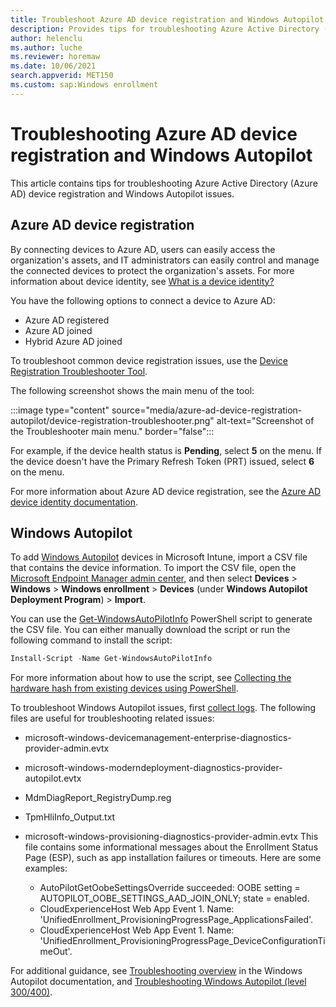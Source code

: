 ```yaml
---
title: Troubleshoot Azure AD device registration and Windows Autopilot
description: Provides tips for troubleshooting Azure Active Directory (Azure AD) device registration and Windows Autopilot.
author: helenclu
ms.author: luche
ms.reviewer: horemaw
ms.date: 10/06/2021
search.appverid: MET150
ms.custom: sap:Windows enrollment
---
```

# Troubleshooting Azure AD device registration and Windows Autopilot

This article contains tips for troubleshooting Azure Active Directory (Azure AD) device registration and Windows Autopilot issues.

## Azure AD device registration

By connecting devices to Azure AD, users can easily access the organization's assets, and IT administrators can easily control and manage the connected devices to protect the organization's assets. For more information about device identity, see [What is a device identity?](/azure/active-directory/devices/overview)

You have the following options to connect a device to Azure AD:

- Azure AD registered
- Azure AD joined
- Hybrid Azure AD joined

To troubleshoot common device registration issues, use the [Device Registration Troubleshooter Tool](https://aka.ms/DevRegTS).

The following screenshot shows the main menu of the tool:

:::image type="content" source="media/azure-ad-device-registration-autopilot/device-registration-troubleshooter.png" alt-text="Screenshot of the Troubleshooter main menu." border="false":::

For example, if the device health status is **Pending**, select **5** on the menu. If the device doesn't have the Primary Refresh Token (PRT) issued, select **6** on the menu.

For more information about Azure AD device registration, see the [Azure AD device identity documentation](/azure/active-directory/devices).

## Windows Autopilot

To add [Windows Autopilot](/mem/autopilot/windows-autopilot) devices in Microsoft Intune, import a CSV file that contains the device information. To import the CSV file, open the [Microsoft Endpoint Manager admin center](https://go.microsoft.com/fwlink/?linkid=2109431), and then select **Devices** > **Windows** > **Windows enrollment** > **Devices** (under **Windows Autopilot Deployment Program**) > **Import**.

You can use the [Get-WindowsAutoPilotInfo](https://www.powershellgallery.com/packages/Get-WindowsAutoPilotInfo) PowerShell script to generate the CSV file. You can either manually download the script or run the following command to install the script:

```powershell
Install-Script -Name Get-WindowsAutoPilotInfo
```

For more information about how to use the script, see [Collecting the hardware hash from existing devices using PowerShell](/mem/autopilot/add-devices#collecting-the-hardware-hash-from-existing-devices-using-powershell).

To troubleshoot Windows Autopilot issues, first [collect logs](understand-troubleshoot-esp.md#collect-logs). The following files are useful for troubleshooting related issues:

- microsoft-windows-devicemanagement-enterprise-diagnostics-provider-admin.evtx
- microsoft-windows-moderndeployment-diagnostics-provider-autopilot.evtx
- MdmDiagReport_RegistryDump.reg
- TpmHliInfo_Output.txt
- microsoft-windows-provisioning-diagnostics-provider-admin.evtx
      This file contains some informational messages about the Enrollment Status Page (ESP), such as app installation failures or timeouts. Here are some examples:

  - AutoPilotGetOobeSettingsOverride succeeded:  OOBE setting = AUTOPILOT_OOBE_SETTINGS_AAD_JOIN_ONLY; state = enabled.
  - CloudExperienceHost Web App Event 1. Name: 'UnifiedEnrollment_ProvisioningProgressPage_ApplicationsFailed'.
  - CloudExperienceHost Web App Event 1. Name: 'UnifiedEnrollment_ProvisioningProgressPage_DeviceConfigurationTimeOut'.

For additional guidance, see [Troubleshooting overview](/windows/deployment/windows-autopilot/troubleshooting) in the Windows Autopilot documentation, and [Troubleshooting Windows Autopilot (level 300/400)](https://techcommunity.microsoft.com/t5/windows-blog-archive/troubleshooting-windows-autopilot-level-300-400/ba-p/706512).
